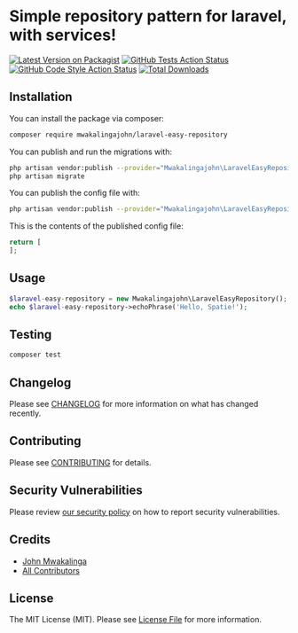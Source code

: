 # Simple repository pattern for laravel, with services!

[![Latest Version on Packagist](https://img.shields.io/packagist/v/mwakalingajohn/laravel-easy-repository.svg?style=flat-square)](https://packagist.org/packages/mwakalingajohn/laravel-easy-repository)
[![GitHub Tests Action Status](https://img.shields.io/github/workflow/status/mwakalingajohn/laravel-easy-repository/run-tests?label=tests)](https://github.com/mwakalingajohn/laravel-easy-repository/actions?query=workflow%3Arun-tests+branch%3Amain)
[![GitHub Code Style Action Status](https://img.shields.io/github/workflow/status/mwakalingajohn/laravel-easy-repository/Check%20&%20fix%20styling?label=code%20style)](https://github.com/mwakalingajohn/laravel-easy-repository/actions?query=workflow%3A"Check+%26+fix+styling"+branch%3Amain)
[![Total Downloads](https://img.shields.io/packagist/dt/mwakalingajohn/laravel-easy-repository.svg?style=flat-square)](https://packagist.org/packages/mwakalingajohn/laravel-easy-repository)

## Installation

You can install the package via composer:

```bash
composer require mwakalingajohn/laravel-easy-repository
```

You can publish and run the migrations with:

```bash
php artisan vendor:publish --provider="Mwakalingajohn\LaravelEasyRepository\LaravelEasyRepositoryServiceProvider" --tag="laravel-easy-repository-migrations"
php artisan migrate
```

You can publish the config file with:

```bash
php artisan vendor:publish --provider="Mwakalingajohn\LaravelEasyRepository\LaravelEasyRepositoryServiceProvider" --tag="laravel-easy-repository-config"
```

This is the contents of the published config file:

```php
return [
];
```

## Usage

```php
$laravel-easy-repository = new Mwakalingajohn\LaravelEasyRepository();
echo $laravel-easy-repository->echoPhrase('Hello, Spatie!');
```

## Testing

```bash
composer test
```

## Changelog

Please see [CHANGELOG](CHANGELOG.md) for more information on what has changed recently.

## Contributing

Please see [CONTRIBUTING](.github/CONTRIBUTING.md) for details.

## Security Vulnerabilities

Please review [our security policy](../../security/policy) on how to report security vulnerabilities.

## Credits

-   [John Mwakalinga](https://github.com/mwakalingajohn)
-   [All Contributors](../../contributors)

## License

The MIT License (MIT). Please see [License File](LICENSE.md) for more information.

